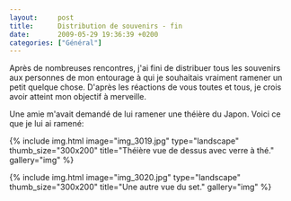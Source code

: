 ```yaml
---
layout:     post
title:      Distribution de souvenirs - fin
date:       2009-05-29 19:36:39 +0200
categories: ["Général"]
---
```


Après de nombreuses rencontres, j'ai fini de distribuer tous les souvenirs aux personnes de mon entourage à qui je
souhaitais vraiment ramener un petit quelque chose. D'après les réactions de vous toutes et tous, je crois avoir
atteint mon objectif à merveille.

<!--more-->

Une amie m'avait demandé de lui ramener une théière du Japon. Voici ce que je lui ai ramené:

<!-- /assets/images/posts/2009-05-29-distribution-de-souvenirs-fin/img_3019.jpg -->
{% include img.html
    image="img_3019.jpg"
    type="landscape"
    thumb_size="300x200"
    title="Théière vue de dessus avec verre à thé."
    gallery="img"
%}

<!-- /assets/images/posts/2009-05-29-distribution-de-souvenirs-fin/img_3020.jpg -->
{% include img.html
    image="img_3020.jpg"
    type="landscape"
    thumb_size="300x200"
    title="Une autre vue du set."
    gallery="img"
%}

